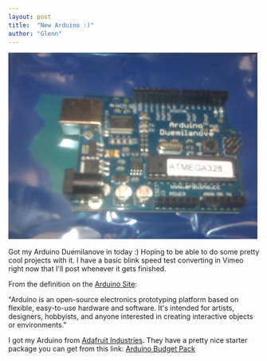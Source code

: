 ```yaml
---
layout: post
title:  "New Arduino :)"
author: "Glenn"
---
```


![Arduino](/images/arduino.jpg)

Got my Arduino Duemilanove in today :) Hoping to be able to do some pretty cool projects with it. I have a basic blink speed test converting in Vimeo right now that I'll post whenever it gets finished. 

From the definition on the [Arduino Site](https://www.arduino.cc): 

"Arduino is an open-source electronics prototyping platform based on flexible, easy-to-use hardware and software. It's intended for artists, designers, hobbyists, and anyone interested in creating interactive objects or environments." 

I got my Arduino from [Adafruit Industries](https://www.adafruit.com). They have a pretty nice starter package you can get from this link: 
[Arduino Budget Pack](http://www.adafruit.com/blog/2009/08/03/arduino-budget-pack-under-50-arduino-pack/)
